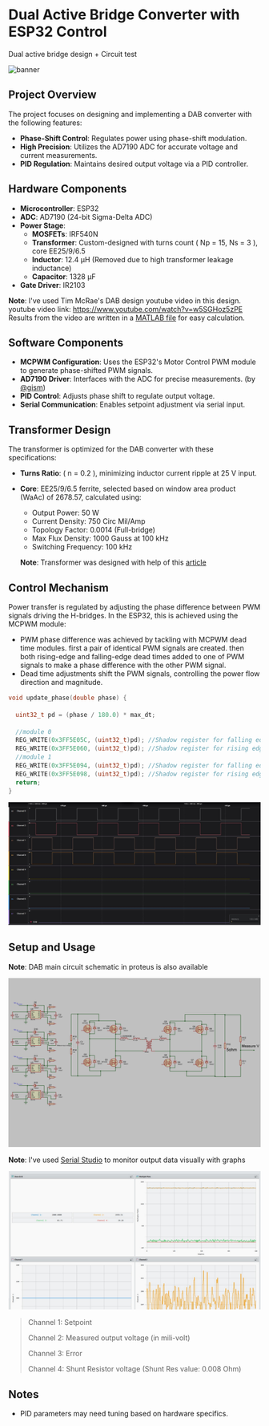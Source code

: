 # Dual Active Bridge Converter with ESP32 Control
Dual active bridge design + Circuit test

![banner](https://github.com/RASM80/simple_DAB/raw/main/images/overview.jpg?raw=true)


## Project Overview

The project focuses on designing and implementing a DAB converter with the following features:
- **Phase-Shift Control**: Regulates power using phase-shift modulation.
- **High Precision**: Utilizes the AD7190 ADC for accurate voltage and current measurements.
- **PID Regulation**: Maintains desired output voltage via a PID controller.

## Hardware Components

- **Microcontroller**: ESP32
- **ADC**: AD7190 (24-bit Sigma-Delta ADC)
- **Power Stage**:
  - **MOSFETs**: IRF540N
  - **Transformer**: Custom-designed with turns count \( Np = 15, Ns = 3 \), core EE25/9/6.5
  - **Inductor**: 12.4 µH (Removed due to high transformer leakage inductance)
  - **Capacitor**: 1328 µF
- **Gate Driver**: IR2103 

**Note**: I've used Tim McRae's DAB design youtube video in this design. youtube video link: https://www.youtube.com/watch?v=w5SGHoz5zPE
Results from the video are written in a [MATLAB file](src/matlab_script/calc.m) for easy calculation.

## Software Components

- **MCPWM Configuration**: Uses the ESP32's Motor Control PWM module to generate phase-shifted PWM signals.
- **AD7190 Driver**: Interfaces with the ADC for precise measurements. (by [@gism](https://github.com/gism/ESP32_AD7190))
- **PID Control**: Adjusts phase shift to regulate output voltage.
- **Serial Communication**: Enables setpoint adjustment via serial input.

## Transformer Design

The transformer is optimized for the DAB converter with these specifications:
- **Turns Ratio**: \( n = 0.2 \), minimizing inductor current ripple at 25 V input.
- **Core**: EE25/9/6.5 ferrite, selected based on window area product (WaAc) of 2678.57, calculated using:
  - Output Power: 50 W
  - Current Density: 750 Circ Mil/Amp
  - Topology Factor: 0.0014 (Full-bridge)
  - Max Flux Density: 1000 Gauss at 100 kHz
  - Switching Frequency: 100 kHz

  **Note**: Transformer was designed with help of this [article](https://www.mag-inc.com/Design/Design-Guides/Transformer-Design-with-Magnetics-Ferrite-Cores?lang=zh-CN)

## Control Mechanism

Power transfer is regulated by adjusting the phase difference between PWM signals driving the H-bridges. In the ESP32, this is achieved using the MCPWM module:
- PWM phase difference was achieved by tackling with MCPWM dead time modules. first a pair of identical PWM signals are created. then both rising-edge and falling-edge dead times added to one of PWM signals to make a phase difference with the other PWM signal.
- Dead time adjustments shift the PWM signals, controlling the power flow direction and magnitude.
```c++
void update_phase(double phase) {

  uint32_t pd = (phase / 180.0) * max_dt;

  //module 0
  REG_WRITE(0x3FF5E05C, (uint32_t)pd); //Shadow register for falling edge delay(FED)
  REG_WRITE(0x3FF5E060, (uint32_t)pd); //Shadow register for rising edge delay(RED)
  //module 1
  REG_WRITE(0x3FF5E094, (uint32_t)pd); //Shadow register for falling edge delay(FED)
  REG_WRITE(0x3FF5E098, (uint32_t)pd); //Shadow register for rising edge delay(RED)
  return;
}
```
![banner](https://github.com/RASM80/simple_DAB/raw/main/images/logic_analyzer.jpg?raw=true)

## Setup and Usage

**Note**: DAB main circuit schematic in proteus is also available

![schematic](images/circuitry.jpg)


**Note**: I've used [Serial Studio](https://github.com/Serial-Studio/Serial-Studio) to monitor output data visually with graphs

![banner](https://github.com/RASM80/simple_DAB/raw/main/images/Serial_studio.jpg?raw=true)

> Channel 1: Setpoint 
>
> Channel 2: Measured output voltage (in mili-volt)
>
> Channel 3: Error
>
> Channel 4: Shunt Resistor voltage (Shunt Res value: 0.008 Ohm)
>

## Notes

- PID parameters may need tuning based on hardware specifics.



